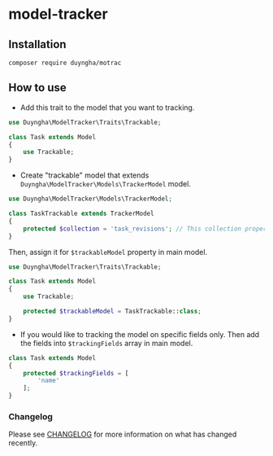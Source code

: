 # model-tracker

## Installation
```shell
composer require duyngha/motrac
```

## How to use

- Add this trait to the model that you want to tracking.

```php
use Duyngha\ModelTracker\Traits\Trackable;

class Task extends Model
{
    use Trackable;
}
```

- Create "trackable" model that extends `Duyngha\ModelTracker\Models\TrackerModel` model.

```php
use Duyngha\ModelTracker\Models\TrackerModel;

class TaskTrackable extends TrackerModel
{
    protected $collection = 'task_revisions'; // This collection property determines name of collection will be created in MongoDB
}
```

Then, assign it for `$trackableModel` property in main model.

```php
use Duyngha\ModelTracker\Traits\Trackable;

class Task extends Model
{
    use Trackable;

    protected $trackableModel = TaskTrackable::class;
}
```

- If you would like to tracking the model on specific fields only. Then add the fields into `$trackingFields` array in main model.

```php
class Task extends Model
{
    protected $trackingFields = [
        'name'
    ];
}
```

### Changelog

Please see [CHANGELOG](CHANGELOG.md) for more information on what has changed recently.